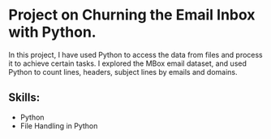 # Project on Churning the Email Inbox with Python. 
In this project, I have used Python to access the data from files and process it to achieve 
certain tasks. I explored the MBox email dataset, and used Python to count lines, 
headers, subject lines by emails and domains.

## Skills:
- Python
- File Handling in Python
